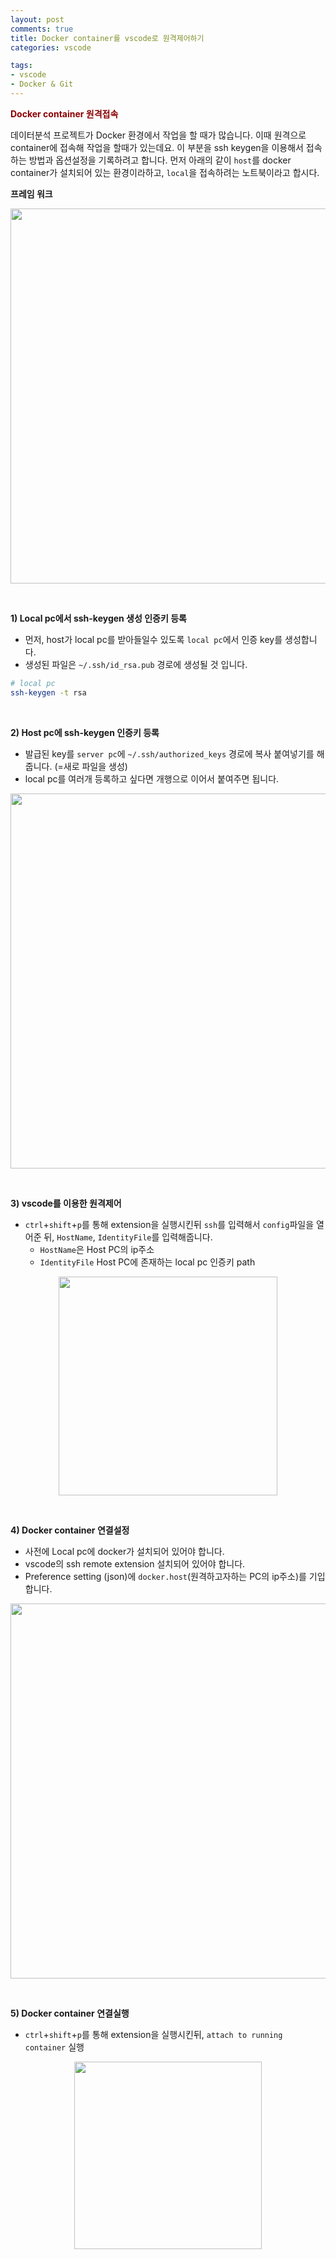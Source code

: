 ```yaml
---
layout: post
comments: true
title: Docker container를 vscode로 원격제어하기
categories: vscode

tags:
- vscode
- Docker & Git
---
```


**<span style='color:DarkRed'>Docker container 원격접속</span>**

데이터분석 프로젝트가 Docker 환경에서 작업을 할 때가 많습니다. 이때 원격으로 container에 접속해 작업을 할때가 있는데요. 이 부분을 ssh keygen을 이용해서 접속하는 방법과 옵션설정을 기록하려고 합니다. 먼저 아래의 같이 `host`를 docker container가 설치되어 있는 환경이라하고, `local`을 접속하려는 노트북이라고 합시다. 

**프레임 워크**

<p align="center"><img width="600" height="auto" src="../assets/figure/docker_ssh/docker_ssh.png"></p>

<br>

**1) Local pc에서 ssh-keygen 생성 인증키 등록**

- 먼저, host가 local pc를 받아들일수 있도록 `local pc`에서 인증 key를 생성합니다.
- 생성된 파일은 `~/.ssh/id_rsa.pub` 경로에 생성될 것 입니다.

```bash
# local pc
ssh-keygen -t rsa
```

<br>


**2) Host pc에 ssh-keygen 인증키 등록**

- 발급된 key를 `server pc`에 `~/.ssh/authorized_keys` 경로에 복사 붙여넣기를 해줍니다. (=새로 파일을 생성)
- local pc를 여러개 등록하고 싶다면 개행으로 이어서 붙여주면 됩니다.

<p align="center"><img width="600" height="auto" src="../assets/figure/docker_ssh/keygen.png"></p>

<br>


**3) vscode를 이용한 원격제어**

- `ctrl`+`shift`+`p`를 통해 extension을 실행시킨뒤 `ssh`를 입력해서 `config`파일을 열어준 뒤, `HostName`, `IdentityFile`를 입력해줍니다.
    - `HostName`은 Host PC의 ip주소
    - `IdentityFile` Host PC에 존재하는 local pc 인증키 path

<p align="center"><img width="350" height="auto" src="../assets/figure/docker_ssh/ssh2.png"></p>

<br>



**4) Docker container 연결설정**

- 사전에 Local pc에 docker가 설치되어 있어야 합니다.
- vscode의 ssh remote extension 설치되어 있어야 합니다.
- Preference setting (json)에 `docker.host`(원격하고자하는 PC의 ip주소)를 기입합니다.

<p align="center"><img width="600" height="auto" src="../assets/figure/docker_ssh/option.png"></p>

<br>


**5) Docker container 연결실행**

- `ctrl`+`shift`+`p`를 통해 extension을 실행시킨뒤, `attach to running container` 실행

<p align="center"><img width="300" height="auto" src="../assets/figure/docker_ssh/docker.png"></p>

<br>